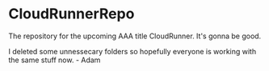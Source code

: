 # CloudRunnerRepo
The repository for the upcoming AAA title CloudRunner. It's gonna be good. 

I deleted some unnessecary folders so hopefully everyone is working with the same stuff now. - Adam
